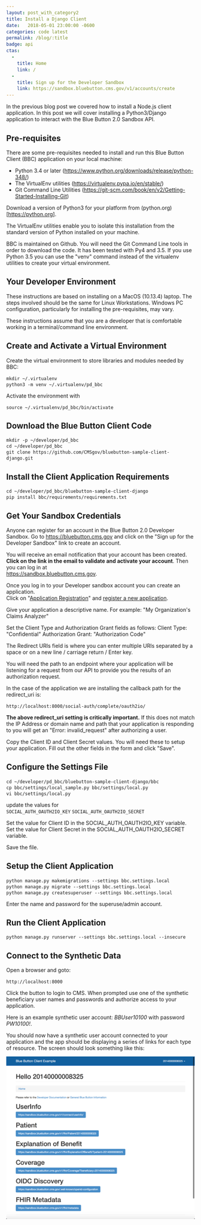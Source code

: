 ```yaml
---
layout: post_with_category2
title: Install a Django Client
date:   2018-05-01 23:00:00 -0600
categories: code latest
permalink: /blog/:title
badge: api
ctas:
  - 
    title: Home
    link: /
  -
    title: Sign up for the Developer Sandbox
    link: https://sandbox.bluebutton.cms.gov/v1/accounts/create
---
```

In the previous blog post we covered how to install a Node.js client application. In this post we 
will cover installing a Python3/Django application to interact with the Blue Button 2.0 Sandbox API.

## Pre-requisites

There are some pre-requisites needed to install and run this Blue Button Client (BBC) application on your 
local machine:

- Python 3.4 or later (https://www.python.org/downloads/release/python-348/)
- The VirtualEnv utilities (https://virtualenv.pypa.io/en/stable/)
- Git Command Line Utilities (https://git-scm.com/book/en/v2/Getting-Started-Installing-Git)

Download a version of Python3 for your platform from (python.org)[https://python.org].

The VirtualEnv utilities enable you to isolate this installation from the standard version of Python installed 
on your machine. 

BBC is maintained on Github. You will need the Git Command Line tools 
in order to download the code. It has been tested with Py4 and 3.5. If you use Python 3.5 you can 
use the "venv" command instead of the virtualenv utilities to create your virtual environment.

## Your Developer Environment

These instructions are based on installing on a MacOS (10.13.4) laptop. The steps involved should be the same
for Linux Workstations. Windows PC configuration, particularly for installing the pre-requisites, may vary.

These instructions assume that you are a developer that is comfortable working in a terminal/command line 
environment. 

## Create and Activate a Virtual Environment

Create the virtual environment to store libraries and modules needed by BBC: 

    mkdir ~/.virtualenv
    python3 -m venv ~/.virtualenv/pd_bbc
    
Activate the environment with 

    source ~/.virtualenv/pd_bbc/bin/activate
    
## Download the Blue Button Client Code

    mkdir -p ~/developer/pd_bbc
    cd ~/developer/pd_bbc
    git clone https://github.com/CMSgov/bluebutton-sample-client-django.git

## Install the Client Application Requirements

    cd ~/developer/pd_bbc/bluebutton-sample-client-django
    pip install bbc/requirements/requirements.txt
    
## Get Your Sandbox Credentials

Anyone can register for an account in the Blue Button 2.0 Developer Sandbox. Go to 
<a href="https://bluebutton.cms.gov" target="_blank">https://bluebutton.cms.gov</a> 
and click on the "Sign up for the Developer Sandbox" link to create an account. 

You will receive an email notification that your account has been created. 
**Click on the link in the email to validate and activate your account**. 
Then you can log in at   
<a href="https://sandbox.bluebutton.cms.gov" target="_blank">https://sandbox.bluebutton.cms.gov</a>.

Once you log in to your Developer sandbox account you can create an application.  
Click on "[Application Registration](https://sandbox.bluebutton.cms.gov/v1/o/applications/)" and 
[register a new application](https://sandbox.bluebutton.cms.gov/v1/o/applications/register/).

Give your application a descriptive name. For example: 
"My Organization's Claims Analyzer"

Set the Client Type and Authorization Grant fields as follows:
Client Type: "Confidential"
Authorization Grant: "Authorization Code"

The Redirect URIs field is where you can enter multiple URIs separated by a space or on a new line / 
carriage return / Enter key.

You will need the path to an endpoint where your application will be listening for a request 
from our API to provide you the results of an authorization request.

In the case of the application we are installing the callback path for the redirect_uri is: 

    http://localhost:8000/social-auth/complete/oauth2io/

**The above redirect_uri setting is critically important.** If this does not match the IP Address or 
domain name and path that your application is responding to you will get an "Error: invalid_request" after
authorizing a user.

Copy the Client ID and Client Secret values. You will need these to setup your application.
Fill out the other fields in the form and click "Save".

## Configure the Settings File 

    cd ~/developer/pd_bbc/bluebutton-sample-client-django/bbc
    cp bbc/settings/local_sample.py bbc/settings/local.py
    vi bbc/settings/local.py
    
update the values for     
    `SOCIAL_AUTH_OAUTH2IO_KEY`
    `SOCIAL_AUTH_OAUTH2IO_SECRET`

Set the value for Client ID in the SOCIAL_AUTH_OAUTH2IO_KEY variable.
Set the value for Client Secret in the SOCIAL_AUTH_OAUTH2IO_SECRET variable.

Save the file.
    
## Setup the Client Application

    python manage.py makemigrations --settings bbc.settings.local
    python manage.py migrate --settings bbc.settings.local
    python manage.py createsuperuser --settings bbc.settings.local
       
Enter the name and password for the superuse/admin account.
        
## Run the Client Application

    python manage.py runserver --settings bbc.settings.local --insecure

## Connect to the Synthetic Data

Open a browser and goto:

    http://localhost:8000
    
Click the button to login to CMS. When prompted use one of the synthetic beneficiary user names 
and passwords and authorize access to your application. 

Here is an example synthetic user account: *BBUser10100* with password *PW10100!*.

You should now have a synthetic user account connected to your application and the app 
should be displaying a series of links for each type of resource. The screen should look 
something like this:

![Sample Django Client App](/assets/img/blog/sample_django_client.png)








